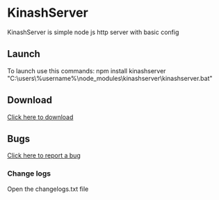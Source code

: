 <h1>KinashServer</h1>
KinashServer is simple node js http server with basic config
<h2>Launch</h2>
<p>To launch use this commands: 
npm install kinashserver
<br>
"C:\users\%username%\node_modules\kinashserver\kinashserver.bat"</p>
<h2>Download</h2>
<a href="https://github.com/andriy332/KinashServer/releases/">Click here to download</a>
<h2>Bugs</h2>
<a href="https://github.com/andriy332/KinashServer/issues">Click here to report a bug</a>
<h3>Change logs</h3
<p>Open the changelogs.txt file</p>
